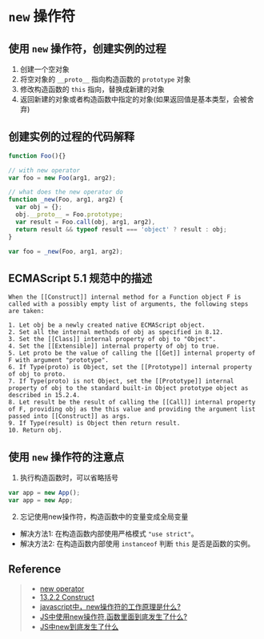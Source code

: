 # `new` 操作符

## 使用 `new` 操作符，创建实例的过程
1. 创建一个空对象
2. 将空对象的 `__proto__` 指向构造函数的 `prototype` 对象
3. 修改构造函数的 `this` 指向，替换成新建的对象
4. 返回新建的对象或者构造函数中指定的对象(如果返回值是基本类型，会被舍弃)

## 创建实例的过程的代码解释
```javascript
function Foo(){}

// with new operator
var foo = new Foo(arg1, arg2);

// what does the new operator do
function _new(Foo, arg1, arg2) {
  var obj = {};
  obj.__proto__ = Foo.prototype;
  var result = Foo.call(obj, arg1, arg2),
  return result && typeof result === 'object' ? result : obj;
}

var foo = _new(Foo, arg1, arg2);
```

## ECMAScript 5.1 规范中的描述
```
When the [[Construct]] internal method for a Function object F is called with a possibly empty list of arguments, the following steps are taken:

1. Let obj be a newly created native ECMAScript object.
2. Set all the internal methods of obj as specified in 8.12.
3. Set the [[Class]] internal property of obj to "Object".
4. Set the [[Extensible]] internal property of obj to true.
5. Let proto be the value of calling the [[Get]] internal property of F with argument "prototype".
6. If Type(proto) is Object, set the [[Prototype]] internal property of obj to proto.
7. If Type(proto) is not Object, set the [[Prototype]] internal property of obj to the standard built-in Object prototype object as described in 15.2.4.
8. Let result be the result of calling the [[Call]] internal property of F, providing obj as the this value and providing the argument list passed into [[Construct]] as args.
9. If Type(result) is Object then return result.
10. Return obj.
```

## 使用 `new` 操作符的注意点
1. 执行构造函数时，可以省略括号
```javascript
var app = new App();
var app = new App;
```

2. 忘记使用new操作符，构造函数中的变量变成全局变量
- 解决方法1: 在构造函数内部使用严格模式 `"use strict"`。
- 解决方法2: 在构造函数内部使用 `instanceof` 判断 `this` 是否是函数的实例。

## Reference
> - [new operator](https://developer.mozilla.org/en-US/docs/Web/JavaScript/Reference/Operators/new)
> - [13.2.2 Construct](http://www.ecma-international.org/ecma-262/5.1/#sec-13.2.2)
> - [javascript中，new操作符的工作原理是什么?](https://www.zhihu.com/question/36440948)
> - [JS中使用new操作符,函数里面到底发生了什么?](http://zhenghaoju700.blog.163.com/blog/static/13585951820146271446717/)
> - [JS中new到底发生了什么](http://warjiang.github.io/devcat/2016/05/12/JS中new到底发生了什么/)
